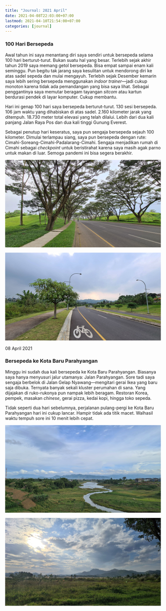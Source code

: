 ```yaml
---
title: "Journal: 2021 April"
date: 2021-04-08T22:03:00+07:00
lastmod: 2021-04-10T21:54:00+07:00
categories: [journal]
---
```

### 100 Hari Bersepeda

Awal tahun ini saya menantang diri saya sendiri untuk bersepeda selama 100 hari berturut-turut. Bukan suatu hal yang besar. Terlebih sejak akhir tahun 2019 saya memang getol bersepeda. Bisa empat sampai enam kali seminggu. Pun begitu tak jarang saya kesulitan untuk mendorong diri ke atas sadel sepeda dan mulai mengayuh. Terlebih sejak Desember kemarin saya lebih sering bersepeda menggunakan *indoor trainer*—jadi cukup monoton karena tidak ada pemandangan yang bisa saya lihat. Sebagai penggantinya saya memutar beragam tayangan *sitcom* atau kartun berdurasi pendek di layar komputer. Cukup membantu.

Hari ini genap 100 hari saya bersepeda berturut-turut. 130 sesi bersepeda. 106 jam waktu yang dihabiskan di atas sadel. 2.160 kilometer jarak yang ditempuh. 18.730 meter total elevasi yang telah dilalui. Lebih dari dua kali panjang Jalan Raya Pos dan dua kali tinggi Gunung Everest.

Sebagai penutup hari keseratus, saya pun sengaja bersepeda sejauh 100 kilometer. Dimulai terlampau siang, saya pun bersepeda dengan rute: Cimahi-Soreang-Cimahi-Padalarang-Cimahi. Sengaja menjadikan rumah di Cimahi sebagai *checkpoint* untuk beristirahat karena saya masih agak parno untuk makan di luar. Semoga pandemi ini bisa segera berakhir.

![Jalan Gelap Nyawang di Kota Baru Parahyangan.](20210410_151927.jpg)

![Jalan khusus untuk sepeda di Kota Baru Parahyangan.](20210410_153210.jpg)

<time datetime="2021-04-08T03:00:00Z07:00">08 April 2021</time>

### Bersepeda ke Kota Baru Parahyangan

Minggu ini sudah dua kali bersepeda ke Kota Baru Parahyangan. Biasanya saya hanya menyusuri jalur utamanya: Jalan Parahyangan. Sore tadi saya sengaja berbelok di Jalan Gelap Nyawang—mengitari gerai Ikea yang baru saja dibuka. Ternyata banyak sekali kluster perumahan di sana. Yang dijajakan di ruko-rukonya pun nampak lebih beragam. Restoran Korea, pempek, masakan *chinese*, gerai pizza, kedai kopi, hingga toko sepeda.

Tidak seperti dua hari sebelumnya, perjalanan pulang-pergi ke Kota Baru Parahyangan hari ini cukup lancar. Hampir tidak ada titik macet. Walhasil waktu tempuh sore ini 10 menit lebih cepat.

![Aliran air dari Waduk Saguling dan deretan pegunungan di Selatan Bandung.](20210406_163824.jpg)

![Hamparan ilalang tepat di samping gerai Ikea.](20210408_164103.jpg)